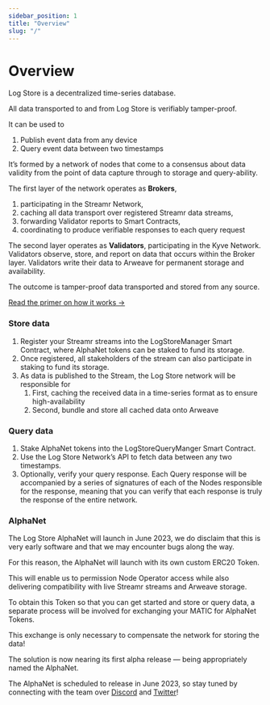 ```yaml
---
sidebar_position: 1
title: "Overview"
slug: "/"
---
```


# Overview

Log Store is a decentralized time-series database.

All data transported to and from Log Store is verifiably tamper-proof.

It can be used to

1. Publish event data from any device
2. Query event data between two timestamps

It’s formed by a network of nodes that come to a consensus about data validity from the point of data capture through to storage and query-ability.

The first layer of the network operates as **Brokers**,

1. participating in the Streamr Network,
2. caching all data transport over registered Streamr data streams,
3. forwarding Validator reports to Smart Contracts,
4. coordinating to produce verifiable responses to each query request

The second layer operates as **Validators**, participating in the Kyve Network. Validators observe, store, and report on data that occurs within the Broker layer. Validators write their data to Arweave for permanent storage and availability.

The outcome is tamper-proof data transported and stored from any source.

[Read the primer on how it works →](./primer.md)

### Store data

1. Register your Streamr streams into the LogStoreManager Smart Contract, where AlphaNet tokens can be staked to fund its storage.
2. Once registered, all stakeholders of the stream can also participate in staking to fund its storage.
3. As data is published to the Stream, the Log Store network will be responsible for
   1. First, caching the received data in a time-series format as to ensure high-availability
   2. Second, bundle and store all cached data onto Arweave

### Query data

1. Stake AlphaNet tokens into the LogStoreQueryManger Smart Contract.
2. Use the Log Store Network’s API to fetch data between any two timestamps.
3. Optionally, verify your query response.
   Each Query response will be accompanied by a series of signatures of each of the Nodes responsible for the response, meaning that you can verify that each response is truly the response of the entire network.

### AlphaNet

The Log Store AlphaNet will launch in June 2023, we do disclaim that this is very early software and that we may encounter bugs along the way.

For this reason, the AlphaNet will launch with its own custom ERC20 Token.

This will enable us to permission Node Operator access while also delivering compatibility with live Streamr streams and Arweave storage.

To obtain this Token so that you can get started and store or query data, a separate process will be involved for exchanging your MATIC for AlphaNet Tokens.

This exchange is only necessary to compensate the network for storing the data!

The solution is now nearing its first alpha release — being appropriately named the AlphaNet.

The AlphaNet is scheduled to release in June 2023, so stay tuned by connecting with the team over [Discord](https://go.usher.so/discord) and [Twitter](https://twitter.com/usher_web3)!